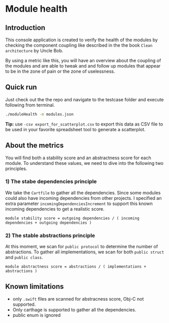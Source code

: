 # Module health

## Introduction

This console application is created to verify the health of the modules by checking the component coupling like described in the the book `Clean architecture` by Uncle Bob.

By using a metric like this, you will have an overview about the coupling of the modules and are able to tweak and and follow up modules that appear to be in the zone of pain or the zone of uselessness.

## Quick run

Just check out the the repo and navigate to the testcase folder and execute following from terminal.


```sh
./moduleHealth -m modules.json
```

__Tip:__ use `-csv export_for_scatterplot.csv` to export this data as CSV file to be used in your favorite spreadsheet tool to generate a scatterplot.

## About the metrics

You will find both a stability score and an abstractness score for each module. To understand these values, we need to dive into the following two principles.

### 1) The stabe dependencies principle

We take the `Cartfile` to gather all the dependencies. Since some modules could also have incoming dependencies from other projects. I specified an extra parameter `incomingDependenciesIncrement` to support this known incoming dependencies to get a realistic score.

```
module stability score = outgoing dependencies / ( incoming dependencies + outgoing dependencies )
```

### 2) The stable abstractions principle

At this moment, we scan for `public protocol` to determine the number of abstractions.
To gather all implementations, we scan for both `public struct` and `public class`.

```
module abstractness score = abstractions / ( implementations + abstractions )
```

## Known limitations

- only `.swift` files are scanned for abstracness score, Obj-C not supported.
- Only carthage is supported to gather all the dependencies.
- public enum is ignored